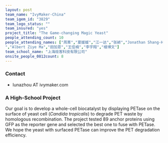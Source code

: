 ```yaml
---
layout: post
team_name: "IvyMaker-China"
team_igem_id: "3829"
team_logo_status: ""
team_insured: "yes"
project_title: "The Game-changing Magic Yeast"
people_attending_count: 10
people_attending_names: ["周菁","夏媛媛","江一达","张颖","Jonathan Shang-Hong Ji
","Albert Ziye Ma","田加恩","王佳楠","李宇翔","楼博文"]
team_school_name: "上海烩客科技有限公司"
onsite_people_0812count: 8
---
```



### Contact
* lunazhou AT ivymaker.com

### A High-School Project

Our goal is to develop a whole-cell biocatalyst by displaying PETase on the surface of yeast cell (*Candida tropicalis*) to degrade PET waste by homologous recombination. The project tested 89 anchor proteins using GFP as the reporter gene and selected the best one to fuse with PETase. We hope the yeast with surfaced PETase can improve the PET degradation efficiency.
